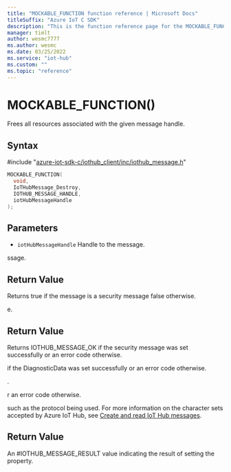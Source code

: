 ```yaml
---                             
title: "MOCKABLE_FUNCTION function reference | Microsoft Docs" 
titleSuffix: "Azure IoT C SDK"            
description: "This is the function reference page for the MOCKABLE_FUNCTION() function in the Azure IoT C SDK. This SDK is used with Azure IoT Hub and Azure IoT Hub Device Provisioning Service"            
manager: timlt                 
author: wesmc7777              
ms.author: wesmc               
ms.date: 03/25/2022                    
ms.service: "iot-hub"             
ms.custom: ""                
ms.topic: "reference"        
---                            
```


# MOCKABLE_FUNCTION()

Frees all resources associated with the given message handle.

## Syntax

\#include "[azure-iot-sdk-c/iothub_client/inc/iothub_message.h](../iothub-message-h.md)"  
```C
MOCKABLE_FUNCTION(
  void,
  IoTHubMessage_Destroy,
  IOTHUB_MESSAGE_HANDLE,
  iotHubMessageHandle
);
```

## Parameters
* `iotHubMessageHandle` Handle to the message.

ssage.

## Return Value
Returns true if the message is a security message false otherwise.

e.

## Return Value
Returns IOTHUB_MESSAGE_OK if the security message was set successfully or an error code otherwise.

if the DiagnosticData was set successfully or an error code otherwise.

.

r an error code otherwise.

 such as the protocol being used. For more information on the character sets accepted by Azure IoT Hub, see [Create and read IoT Hub messages](https://docs.microsoft.com/azure/iot-hub/iot-hub-devguide-messages-construct).

## Return Value
An #IOTHUB_MESSAGE_RESULT value indicating the result of setting the property.

